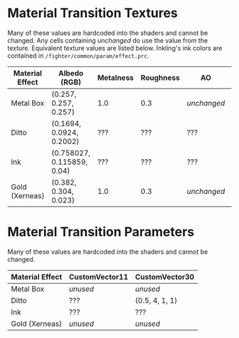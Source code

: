 # Material Transition Textures
Many of these values are hardcoded into the shaders and cannot be changed. Any cells containing *unchanged* do use the value from the texture. Equivalent texture values are listed below. 
Inkling's ink colors are contained in `/fighter/common/param/effect.prc`.

| Material Effect | Albedo (RGB) | Metalness | Roughness | AO | Specular |
| --- | --- | --- | --- | --- | --- |
| Metal Box | (0.257, 0.257, 0.257) | 1.0 | 0.3 | *unchanged* | 0.0 |
| Ditto | (0.1694, 0.0924, 0.2002) | ??? | ??? | ??? | 0.16 | 
| Ink | (0.758027, 0.115859, 0.04) | ??? | ??? | ??? | ??? |
| Gold (Xerneas) | (0.382, 0.304, 0.023) | 1.0 | 0.3 | *unchanged* | 0.0 |

# Material Transition Parameters
Many of these values are hardcoded into the shaders and cannot be changed. 

| Material Effect | CustomVector11 | CustomVector30 |
| --- | --- | --- |
| Metal Box | *unused* | *unused* |
| Ditto | ??? | (0.5, 4, 1, 1) | 
| Ink | ??? | ??? |
| Gold (Xerneas) | *unused* | *unused* |
